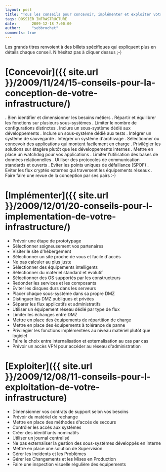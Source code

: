 ```yaml
---
layout: post
title: "Tous les conseils pour concevoir, implémenter et exploiter votre infrastructure informatique"
tags: DOSSIER INFRASTRUCTURE
date:       2009-12-18 7:00:00
author:     "sebbrochet"
comments: true
---
```


Les grands titres renvoient à des billets spécifiques qui expliquent plus en détails chaque conseil.
N'hésitez pas à cliquer dessus ;-)

# [Concevoir]({{ site.url }}/2009/11/24/15-conseils-pour-la-conception-de-votre-infrastructure/)

. Bien identifier et dimensionner les besoins métiers
. Répartir et équilibrer les fonctions sur plusieurs sous-systèmes
. Limiter le nombre de configurations distinctes
. Inclure un sous-système dédié aux développements
. Inclure un sous-système dédié aux tests
. Intégrer un système de sauvegarde
. Intégrer un système d'archivage
. Sélectionner ou concevoir des applications qui montent facilement en charge
. Privilégier les solutions sur étagère plutôt que les développements internes
. Mettre en place un watchdog pour vos applications
. Limiter l'utilisation des bases de données relationnelles
. Utiliser des protocoles de communication standards et ouverts
. Eviter les points uniques de défaillance (SPOF)
. Eviter les flux cryptés externes qui traversent les équipements réseaux
. Faire faire une revue de la conception par ses pairs :-)

# [Implémenter]({{ site.url }}/2009/12/01/20-conseils-pour-l-implementation-de-votre-infrastructure/)

* Prévoir une étape de prototypage
* Sélectionner soigneusement vos partenaires
* Visiter le site d'hébergement
* Sélectionner un site proche de vous et facile d'accès
* Ne pas calculer au plus juste
* Sélectionner des équipements intelligents
* Sélectionner du matériel standard et évolutif
* Sélectionner des OS supportés par les constructeurs
* Redonder les services et les composants
* Éviter les disques durs dans les serveurs
* Placer chaque sous-système dans sa propre DMZ
* Distinguer les DMZ publiques et privées
* Séparer les flux applicatifs et administratifs
* Utiliser un équipement réseau dédié par type de flux
* Limiter les échanges entre DMZ
* Mettre en place des équipements de répartition de charge
* Mettre en place des équipements à tolérance de panne
* Privilégier les fonctions implémentées au niveau matériel plutôt que logiciel
* Faire le choix entre internalisation et externalisation au cas par cas
* Prévoir un accès VPN pour accéder au réseau d'administration

# [Exploiter]({{ site.url }}/2009/12/08/11-conseils-pour-l-exploitation-de-votre-infrastructure)

* Dimensionner vos contrats de support selon vos besoins
* Prévoir du matériel de rechange
* Mettre en place des méthodes d'accès de secours
* Contrôler les accès aux systèmes
* Créer des identifiants nominatifs
* Utiliser un journal centralisé
* Ne pas externaliser la gestion des sous-systèmes développés en interne
* Mettre en place une solution de Supervision
* Gérer les Incidents et les Problèmes
* Gérer les Changements et les Mises en Production
* Faire une inspection visuelle régulière des équipements